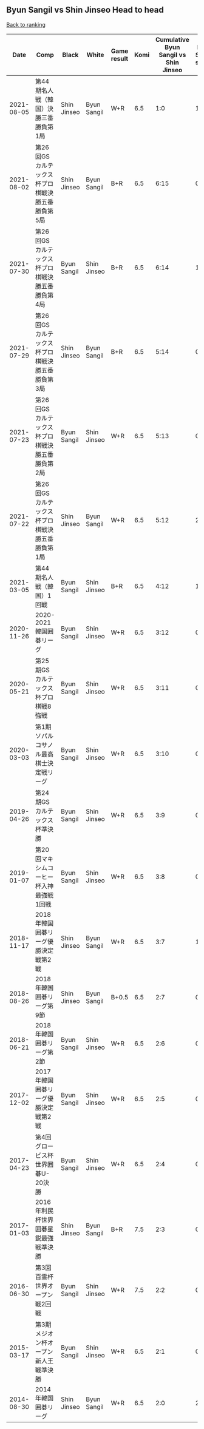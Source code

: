 ## Byun Sangil vs Shin Jinseo Head to head

[Back to ranking](../../index.md)




| **Date** | **Comp** | **Black** | **White** | **Game result** | **Komi** | **Cumulative Byun Sangil vs Shin Jinseo** | **Byun Sangil streak** | **Shin Jinseo streak** | 
| --- | --- | --- | --- | --- | --- | --- | --- | --- |
| 2021-08-05 | 第44期名人戦（韓国）決勝三番勝負第1局 | Shin Jinseo | Byun Sangil | W+R | 6.5 | 1:0 | 1 | 0 | 
| 2021-08-02 | 第26回GSカルテックス杯プロ棋戦決勝五番勝負第5局 | Shin Jinseo | Byun Sangil | B+R | 6.5 | 6:15 | 0 | 1 | 
| 2021-07-30 | 第26回GSカルテックス杯プロ棋戦決勝五番勝負第4局 | Byun Sangil | Shin Jinseo | B+R | 6.5 | 6:14 | 1 | 0 | 
| 2021-07-29 | 第26回GSカルテックス杯プロ棋戦決勝五番勝負第3局 | Shin Jinseo | Byun Sangil | B+R | 6.5 | 5:14 | 0 | 2 | 
| 2021-07-23 | 第26回GSカルテックス杯プロ棋戦決勝五番勝負第2局 | Byun Sangil | Shin Jinseo | W+R | 6.5 | 5:13 | 0 | 1 | 
| 2021-07-22 | 第26回GSカルテックス杯プロ棋戦決勝五番勝負第1局 | Shin Jinseo | Byun Sangil | W+R | 6.5 | 5:12 | 2 | 0 | 
| 2021-03-05 | 第44期名人戦（韓国）1回戦 | Byun Sangil | Shin Jinseo | B+R | 6.5 | 4:12 | 1 | 0 | 
| 2020-11-26 | 2020-2021韓国囲碁リーグ | Byun Sangil | Shin Jinseo | W+R | 6.5 | 3:12 | 0 | 5 | 
| 2020-05-21 | 第25期GSカルテックス杯プロ棋戦8強戦 | Byun Sangil | Shin Jinseo | W+R | 6.5 | 3:11 | 0 | 4 | 
| 2020-03-03 | 第1期ソパルコサノル最高棋士決定戦リーグ | Byun Sangil | Shin Jinseo | W+R | 6.5 | 3:10 | 0 | 3 | 
| 2019-04-26 | 第24期GSカルテックス杯準決勝 | Byun Sangil | Shin Jinseo | W+R | 6.5 | 3:9 | 0 | 2 | 
| 2019-01-07 | 第20回マキシムコーヒー杯入神最強戦1回戦 | Byun Sangil | Shin Jinseo | W+R | 6.5 | 3:8 | 0 | 1 | 
| 2018-11-17 | 2018年韓国囲碁リーグ優勝決定戦第2戦 | Shin Jinseo | Byun Sangil | W+R | 6.5 | 3:7 | 1 | 0 | 
| 2018-08-26 | 2018年韓国囲碁リーグ第9節 | Shin Jinseo | Byun Sangil | B+0.5 | 6.5 | 2:7 | 0 | 7 | 
| 2018-06-21 | 2018年韓国囲碁リーグ第2節 | Byun Sangil | Shin Jinseo | W+R | 6.5 | 2:6 | 0 | 6 | 
| 2017-12-02 | 2017年韓国囲碁リーグ優勝決定戦第2戦 | Byun Sangil | Shin Jinseo | W+R | 6.5 | 2:5 | 0 | 5 | 
| 2017-04-23 | 第4回グロービス杯世界囲碁U-20決勝 | Byun Sangil | Shin Jinseo | W+R | 6.5 | 2:4 | 0 | 4 | 
| 2017-01-03 | 2016年利民杯世界囲碁星鋭最強戦準決勝 | Shin Jinseo | Byun Sangil | B+R | 7.5 | 2:3 | 0 | 3 | 
| 2016-06-30 | 第3回百霊杯世界オープン戦2回戦 | Byun Sangil | Shin Jinseo | W+R | 7.5 | 2:2 | 0 | 2 | 
| 2015-03-17 | 第3期メジオン杯オープン新人王戦準決勝 | Byun Sangil | Shin Jinseo | W+R | 6.5 | 2:1 | 0 | 1 | 
| 2014-08-30 | 2014年韓国囲碁リーグ | Shin Jinseo | Byun Sangil | W+R | 6.5 | 2:0 | 2 | 0 |




